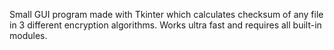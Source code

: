 Small GUI program made with Tkinter which calculates checksum of any file in 3 different encryption algorithms.
Works ultra fast and requires all built-in modules.
